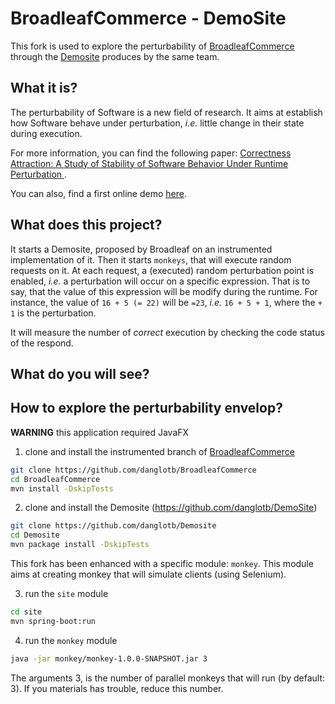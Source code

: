 # BroadleafCommerce - DemoSite

This fork is used to explore the perturbability of [BroadleafCommerce](https://github.com/BroadleafCommerce/BroadleafCommerce) through the [Demosite](https://github.com/BroadleafCommerce/DemoSite) produces by the same team.

## What it is?

The perturbability of Software is a new field of research. It aims at establish how Software behave under perturbation, _i.e._ little change in their state during execution.

For more information, you can find the following paper: [Correctness Attraction: A Study of Stability of Software Behavior Under Runtime Perturbation ](https://hal.archives-ouvertes.fr/hal-01378523v2).

You can also, find a first online demo [here](https://danglotb.github.io/resources/correctness-attraction/live-demo.html).

## What does this project?

It starts a Demosite, proposed by Broadleaf on an instrumented implementation of it. Then it starts `monkeys`, that will execute random requests on it. At each request, a (executed) random perturbation point is enabled, _i.e._ a perturbation will occur on a specific expression. That is to say, that the value of this expression will be modify during the runtime. For instance, the value of `16 + 5 (= 22)` will be `=23`, _i.e._ `16 + 5 + 1`, where the `+ 1` is the perturbation.

  It will measure the number of _correct_ execution by checking the code status of the respond.

## What do you will see?

## How to explore the perturbability envelop?

**WARNING** this application required JavaFX

1. clone and install the instrumented branch of [BroadleafCommerce](https://github.com/danglotb/BroadleafCommerce)
```sh
git clone https://github.com/danglotb/BroadleafCommerce
cd BroadleafCommerce
mvn install -DskipTests
```

2. clone and install the Demosite (https://github.com/danglotb/DemoSite)
```sh
git clone https://github.com/danglotb/Demosite
cd Demosite
mvn package install -DskipTests
```

This fork has been enhanced with a specific module: `monkey`.
This module aims at creating monkey that will simulate clients (using Selenium).

3. run the `site` module
```sh
cd site
mvn spring-boot:run
```

4. run the `monkey` module
```sh
java -jar monkey/monkey-1.0.0-SNAPSHOT.jar 3
```
The arguments 3, is the number of parallel monkeys that will run (by default: 3). If you materials has trouble, reduce this number.